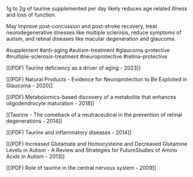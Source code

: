 1g to 2g of taurine supplemented per day likely reduces age related illness and loss of function.

May improve post-concussion and post-stroke recovery, treat neurodegenerative illnesses like multiple sclerosis, reduce symptoms of autism, and retinal diseases like macular degeneration and glaucoma.

#supplement #anti-aging #autism-treatment #glaucoma-protective #multiple-sclerosis-treatment #neuroprotective #retina-protective 

[[(PDF) Taurine deficiency as a driver of aging - 2023]]

[[(PDF) Natural Products - Evidence for Neuroprotection to Be Exploited in Glaucoma - 2020]]

[[(PDF) Metabolomics-based discovery of a metabolite that enhances oligodendrocyte maturation - 2018]]

[[Taurine - The comeback of a neutraceutical in the prevention of retinal degenerations - 2014]]

[[(PDF) Taurine and inflammatory diseases - 2014]]

[[(PDF) Increased Glutamate and Homocysteine and Decreased Glutamine Levels in Autism - A Review and Strategies for FutureStudies of Amino Acids in Autism - 2013]]

[[(PDF) Role of taurine in the central nervous system - 2009]]